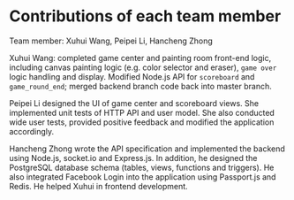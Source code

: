 Contributions of each team member  
========================  

Team member: Xuhui Wang, Peipei Li, Hancheng Zhong

Xuhui Wang: completed game center and painting room front-end logic, including canvas painting logic (e.g. color selector and eraser), `game over` logic handling and display. Modified Node.js API for `scoreboard` and `game_round_end`; merged backend branch code back into master branch.
              
Peipei Li designed the UI of game center and scoreboard views. She implemented unit tests of HTTP API and user model. She also conducted wide user tests, provided positive feedback and modified the application accordingly.
        
Hancheng Zhong wrote the API specification and implemented the backend using Node.js, socket.io and Express.js. In addition, he designed the PostgreSQL database schema (tables, views, functions and triggers). He also integrated Facebook Login into the application using Passport.js and Redis. He helped Xuhui in frontend development.
